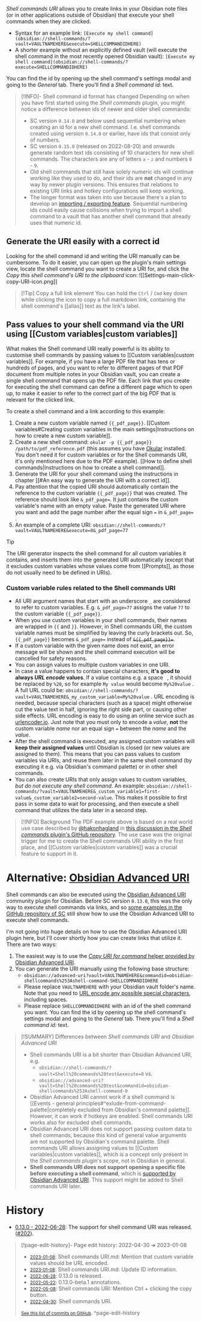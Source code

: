 *Shell commands URI* allows you to create links in your Obsidian note files (or in other applications outside of Obsidian) that execute your shell commands when they are clicked.

- Syntax for an example link: `[Execute my shell command](obsidian://shell-commands/?vault=VAULTNAMEHERE&execute=SHELLCOMMANDIDHERE)`
- A shorter example without an explicitly defined vault (will execute the shell command in the most recently opened Obsidian vault): `[Execute my shell command](obsidian://shell-commands/?execute=SHELLCOMMANDIDHERE)`

You can find the id by opening up the shell command's settings modal and going to the *General* tab. There you'll find a *Shell command id:* text.

> [!INFO]- Shell command id format has changed
> Depending on when you have first started using the _Shell commands_ plugin, you might notice a difference between ids of newer and older shell commands:
> - SC version `0.14.0` and below used sequential numbering when creating an id for a new shell command. I.e. shell commands created using version `0.14.0` or earlier, have ids that consist only of numbers.
> - SC version `0.15.0` (released on 2022-08-20) and onwards generate random text ids consisting of 10 characters for new shell commands. The characters are any of letters `a` - `z`  and numbers `0` - `9`.
> - Old shell commands that still have solely numeric ids will continue working like they used to do, and their ids are **not** changed in any way by newer plugin versions. This ensures that relations to existing URI links and hotkey configurations will keep working.
> - The longer format was taken into use because there's a plan to develop an [importing / exporting feature](https://github.com/Taitava/obsidian-shellcommands/discussions/151). Sequential numbering ids could easily cause collisions when trying to import a shell command to a vault that has another shell command that already uses that numeric id.

## Generate the URI easily with a correct id
Looking for the shell command id and writing the URI manually can be cumbersome. To do it easier, you can open up the plugin's main settings view, locate the shell command you want to create a URI for, and click the *Copy this shell command's URI to the clipboard* icon:
![[Settings-main-click-copy-URI-icon.png]]

> [!Tip] Copy a full link element
> You can hold the `Ctrl` / `Cmd` key down while clicking the icon to copy a full markdown link, containing the shell command's [[alias]] text as the link's label.

## Pass values to your shell command via the URI using [[Custom variables|custom variables]]
What makes the Shell command URI really powerful is its ability to customise shell commands by passing values to [[Custom variables|custom variables]]. For example, if you have a large PDF file that has tens or hundreds of pages, and you want to refer to different pages of that PDF document from multiple notes in your Obsidian vault, you can create a single shell command that opens up the PDF file. Each link that you create for executing the shell command can define a different page which to open up, to make it easier to refer to the correct part of the big PDF that is relevant for the clicked link.

To create a shell command and a link according to this example:
1. Create a new custom variable named `{{_pdf_page}}`. [[Custom variables#Creating custom variables in the main settings|Instructions on how to create a new custom variable]].
2. Create a new shell command: `okular -p {{_pdf_page}} /path/to/pdf_reference.pdf` (this assumes you have [Okular](https://okular.kde.org/) installed. You don't need it for custom variables or for the Shell commands URI, it's only mentioned here due to the PDF example). [[How to define shell commands|Instructions on how to create a shell command]].
3. Generate the URI for your shell command using the instructions in chapter [[#An easy way to generate the URI with a correct id]].
4. Pay attention that the copied URI should automatically contain the reference to the custom variable `{{_pdf_page}}` that was created. The reference should look like `&_pdf_page=`. It just contains the custom variable's name with an empty value. Paste the generated URI where you want and add the page number after the equal sign `=` in `&_pdf_page=` .
5. An example of a complete URI: `obsidian://shell-commands/?vault=VAULTNAMEHERE&execute=0&_pdf_page=77`
	
> [!TIP]
> The URI generator inspects the shell command for all custom variables it contains, and inserts them into the generated URI automatically (except that it excludes custom variables whose values come from [[Prompts]], as those do not usually need to be defined in URIs).

### Custom variable rules related to the Shell commands URI
- All URI argument names that start with an underscore `_` are considered to refer to custom variables. E.g. `&_pdf_page=77` assigns the value `77` to the custom variable `{{_pdf_page}}`.
- When you use custom variables in your shell commands, their names are wrapped in `{{` and `}}`. However, in Shell commands URI, the custom variable names must be simplified by leaving the curly brackets out. So, `{{_pdf_page}}` becomes `&_pdf_page=` instead of ~~`&{{_pdf_page}}=`~~. 
- If a custom variable with the given name does not exist, an error message will be shown and the shell command execution will be cancelled for safety reasons.
- You can assign values to multiple custom variables in one URI.
- In case a value happens to contain special characters, **it's good to always _URL encode_ values**. If a value contains e.g. a space ` `, it should be replaced by `%20`, so for example `My value` would become `My%20value` . A full URL could be: `obsidian://shell-commands/?vault=VAULTNAMEHERE&_my_custom_variable=My%20value` . URL encoding is needed, because special characters (such as a space) might otherwise cut the value text in half, ignoring the right side part, or causing other side effects. URL encoding is easy to do using an online service such as [urlencoder.io](https://www.urlencoder.io/). Just note that you must only to encode a _value_, **not** the custom variable *name* nor an equal sign `=` between the *name* and the *value*.
- After the shell command is executed, any assigned custom variables will **keep their assigned values** until Obsidian is closed (or new values are assigned to them). This means that you can pass values to custom variables via URIs, and reuse them later in the same shell command (by executing it e.g. via Obsidian's command palette) or in other shell commands.
- You can also create URIs that only assign values to custom variables, *but do not execute any shell command*. An example: `obsidian://shell-commands/?vault=VAULTNAMEHERE&_custom_variable1=first-value&_custom_variable2=second-value`. This makes it possible to first pass in some data to wait for processing, and then execute a shell command that utilizes the data later in a second step.

> [!INFO] Background
> The PDF example above is based on a real world use case described by [@hakonhagland](https://github.com/hakonhagland) in [this discussion in the *Shell commands* plugin's GitHub repository](https://github.com/Taitava/obsidian-shellcommands/discussions/193). The use case was the original trigger for me to create the Shell commands URI ability in the first place, and [[Custom variables|custom variables]] was a crucial feature to support in it.

# Alternative: [Obsidian Advanced URI](https://github.com/Vinzent03/obsidian-advanced-uri)
Shell commands can also be executed using the [Obsidian Advanced URI](https://github.com/Vinzent03/obsidian-advanced-uri) community plugin for Obsidian. Before SC version `0.13.0`, this was the only way to execute shell commands via links, and so [some examples in the GitHub repository of SC](https://github.com/Taitava/obsidian-shellcommands/discussions/193#discussioncomment-2496001) still show how to use the Obsidian Advanced URI to execute shell commands.

I'm not going into huge details on how to use the Obsidian Advanced URI plugin here, but I'll cover shortly how you can create links that utilize it. There are two ways:
1. The easiest way is to use the [*Copy URI for command* helper provided by Obsidian Advanced URI](https://vinzent03.github.io/obsidian-advanced-uri/tips/helper_commands).
2. You can generate the URI manually using the following base structure:
	- `obsidian://advanced-uri?vault=VAULTNAMEHERE&commandid=obsidian-shellcommands%253Ashell-command-SHELLCOMMANDIDHERE`
	- Please replace `VAULTNAMEHERE` with your Obsidian vault folder's name. Note that you need to [URL encode any possible special characters](https://vinzent03.github.io/obsidian-advanced-uri/concepts/encoding), including spaces.
	- Please replace `SHELLCOMMANDIDHERE` with an id of the shell command you want. You can find the id by opening up the shell command's settings modal and going to the *General* tab. There you'll find a *Shell command id:* text.

> [!SUMMARY] Differences between *Shell commands URI* and *Obsidian Advanced URI*
> - Shell commands URI is a bit shorter than Obsidian Advanced URI, e.g.
> 	- `obsidian://shell-commands/?vault=Shell%20commands%20test&execute=0` vs.
> 	- `obsidian://advanced-uri?vault=Shell%20commands%20test&commandid=obsidian-shellcommands%253Ashell-command-0`
> - Obsidian Advanced URI cannot work if a shell command is [[Events - general principles#^exlude-from-command-palette|completely excluded from Obsidian's command palette]]. However, it can work if hotkeys are enabled. Shell commands URI works also for excluded shell commands.
> - Obsidian Advanced URI does not support passing custom data to shell commands, because this kind of general value arguments are not supported by Obsidian's command palette. Shell commands URI allows assigning values to [[Custom variables|custom variables]], which is a concept only present in the *Shell commands* plugin's scope, not in Obsidian in general.
> - **Shell commands URI does not support opening a specific file before executing a shell command**, which is [supported by Obsidian Advanced URI](https://vinzent03.github.io/obsidian-advanced-uri/actions/navigation). This support might be added to Shell commands URI later.

# History
- [0.13.0 - 2022-06-28](https://github.com/Taitava/obsidian-shellcommands/blob/main/CHANGELOG.md#0130---2022-06-28): The support for shell command URI was released. ([#202](https://github.com/Taitava/obsidian-shellcommands/issues/202)).

> [!page-edit-history]- Page edit history: 2022-04-30 &#10132; 2023-01-08
> - [<small>2023-01-08</small>](https://github.com/Taitava/obsidian-shellcommands-documentation/commit/32c776f8ac8c22351a3e196870710c8ca28db06b): Shell commands URI.md: Mention that custom variable values should be URL encoded.
> - [<small>2023-01-08</small>](https://github.com/Taitava/obsidian-shellcommands-documentation/commit/17ef77d1c58167bab865a661e4809e7141c9838b): Shell commands URI.md: Update ID information.
> - [<small>2022-06-28</small>](https://github.com/Taitava/obsidian-shellcommands-documentation/commit/49efe1a5a719cb695cc0a4a96d05c10548298804): 0.13.0 is released.
> - [<small>2022-05-22</small>](https://github.com/Taitava/obsidian-shellcommands-documentation/commit/bb37c1f8ee6630879a4d6578eae61c50730cda97): 0.13.0-beta.1 annotations.
> - [<small>2022-05-08</small>](https://github.com/Taitava/obsidian-shellcommands-documentation/commit/341e9f4cde907eafe165b724c28559df5f1ef68d): Shell commands URI: Mention Ctrl + clicking the copy button.
> - [<small>2022-04-30</small>](https://github.com/Taitava/obsidian-shellcommands-documentation/commit/1435534a8ba1bc862237cd5c067b5c0ce07b35c4): Shell commands URI.
> 
> [<small>See this list of commits on GitHub</small>](https://github.com/Taitava/obsidian-shellcommands-documentation/commits/main/./Basic%20usage/Shell%20commands%20URI.md).
> ^page-edit-history